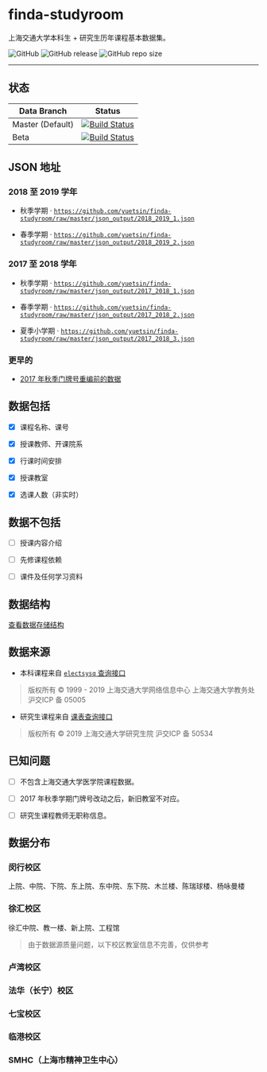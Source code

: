 # finda-studyroom

上海交通大学本科生 + 研究生历年课程基本数据集。

![GitHub](https://img.shields.io/github/license/yuetsin/finda-studyroom.svg)
![GitHub release](https://img.shields.io/github/release/yuetsin/finda-studyroom.svg)
![GitHub repo size](https://img.shields.io/github/repo-size/yuetsin/finda-studyroom.svg)

---

## 状态

| Data Branch  | Status |
| ------------- | ------------- |
| Master (Default)  | [![Build Status](https://travis-ci.org/yuetsin/finda-studyroom.svg?branch=master)](https://travis-ci.org/yuetsin/finda-studyroom)  |
| Beta  | [![Build Status](https://travis-ci.org/yuetsin/finda-studyroom.svg?branch=be-ta)](https://travis-ci.org/yuetsin/finda-studyroom)  |

## JSON 地址

### 2018 至 2019 学年
* 秋季学期 · [`https://github.com/yuetsin/finda-studyroom/raw/master/json_output/2018_2019_1.json`](https://github.com/yuetsin/finda-studyroom/raw/master/json_output/2018_2019_1.json)

* 春季学期 · [`https://github.com/yuetsin/finda-studyroom/raw/master/json_output/2018_2019_2.json`](https://github.com/yuetsin/finda-studyroom/raw/master/json_output/2018_2019_2.json)

### 2017 至 2018 学年
* 秋季学期 · [`https://github.com/yuetsin/finda-studyroom/raw/master/json_output/2017_2018_1.json`](https://github.com/yuetsin/finda-studyroom/raw/master/json_output/2017_2018_1.json)

* 春季学期 · [`https://github.com/yuetsin/finda-studyroom/raw/master/json_output/2017_2018_2.json`](https://github.com/yuetsin/finda-studyroom/raw/master/json_output/2017_2018_2.json)

* 夏季小学期 · [`https://github.com/yuetsin/finda-studyroom/raw/master/json_output/2017_2018_3.json`](https://github.com/yuetsin/finda-studyroom/raw/master/json_output/2017_2018_3.json)

### 更早的

* [2017 年秋季门牌号重编前的数据](https://github.com/yuetsin/finda-studyroom/tree/master/json_output)

## 数据包括

- [x] 课程名称、课号

- [x] 授课教师、开课院系

- [x] 行课时间安排

- [x] 授课教室

- [x] 选课人数（非实时）

## 数据**不**包括

- [ ] 授课内容介绍

- [ ] 先修课程依赖

- [ ] 课件及任何学习资料

## 数据结构

[查看数据存储结构](https://github.com/yuetsin/finda-studyroom/blob/master/struct/structure.jsonnet)

## 数据来源

* 本科课程来自 [`electsysq` 查询接口](http://electsysq.sjtu.edu.cn/ReportServer/Pages/ReportViewer.aspx?%2fExamArrange%2fLessonArrangeForOthers&rs:Command=Render)

> 版权所有 © 1999 - 2019 上海交通大学网络信息中心 上海交通大学教务处 沪交ICP 备 05005

* 研究生课程来自 [课表查询接口](http://www.yjs.sjtu.edu.cn:81/epstar/web/outer/KKBJ_CX/kkbj.jsp)

> 版权所有 © 2019 上海交通大学研究生院 沪交ICP 备 50534

## 已知问题

- [ ] 不包含上海交通大学医学院课程数据。

- [ ] 2017 年秋季学期门牌号改动之后，新旧教室不对应。

- [ ] 研究生课程教师无职称信息。

## 数据分布

### 闵行校区
上院、中院、下院、东上院、东中院、东下院、木兰楼、陈瑞球楼、杨咏曼楼

### 徐汇校区
徐汇中院、教一楼、新上院、工程馆

 > 由于数据源质量问题，以下校区教室信息不完善，仅供参考
### 卢湾校区
### 法华（长宁）校区
### 七宝校区
### 临港校区
### SMHC（上海市精神卫生中心）

